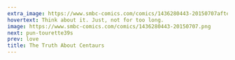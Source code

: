 ```yaml
---
extra_image: https://www.smbc-comics.com/comics/1436280443-20150707after.png
hovertext: Think about it. Just, not for too long.
image: https://www.smbc-comics.com/comics/1436280443-20150707.png
next: pun-tourette39s
prev: love
title: The Truth About Centaurs
---
```

